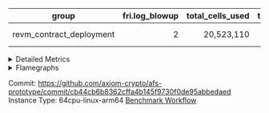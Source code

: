 | group | fri.log_blowup | total_cells_used | total_cycles | total_proof_time_ms |
| --- | --- | --- | --- | --- |
| revm_contract_deployment | <div style='text-align: right'>2</div>  | <div style='text-align: right'>20,523,110</div>  | <div style='text-align: right'>310,439</div>  | <span style="color: green">(-4.0 [-0.1%])</span> <div style='text-align: right'>5,595.0</div>  |


<details>
<summary>Detailed Metrics</summary>

| group | collect_metrics | execute_time_ms | total_cells_used | total_cycles |
| --- | --- | --- | --- | --- |
| revm_contract_deployment | true | <span style="color: red">(+168.0 [+1.8%])</span> <div style='text-align: right'>9,594.0</div>  | <div style='text-align: right'>20,523,110</div>  | <div style='text-align: right'>310,439</div>  |

| group | chip_name | collect_metrics | rows_used |
| --- | --- | --- | --- |
| revm_contract_deployment | <Rv32BaseAluAdapterAir,BaseAluCoreAir<4, 8>> | true | <div style='text-align: right'>110,840</div>  |
| revm_contract_deployment | <Rv32BaseAluAdapterAir,LessThanCoreAir<4, 8>> | true | <div style='text-align: right'>14,109</div>  |
| revm_contract_deployment | <Rv32BaseAluAdapterAir,ShiftCoreAir<4, 8>> | true | <div style='text-align: right'>11,547</div>  |
| revm_contract_deployment | <Rv32BranchAdapterAir,BranchEqualCoreAir<4>> | true | <div style='text-align: right'>33,668</div>  |
| revm_contract_deployment | <Rv32BranchAdapterAir,BranchLessThanCoreAir<4, 8>> | true | <div style='text-align: right'>29,056</div>  |
| revm_contract_deployment | <Rv32CondRdWriteAdapterAir,Rv32JalLuiCoreAir> | true | <div style='text-align: right'>4,916</div>  |
| revm_contract_deployment | <Rv32HintStoreAdapterAir,Rv32HintStoreCoreAir> | true | <div style='text-align: right'>3,069</div>  |
| revm_contract_deployment | <Rv32JalrAdapterAir,Rv32JalrCoreAir> | true | <div style='text-align: right'>1,894</div>  |
| revm_contract_deployment | <Rv32LoadStoreAdapterAir,LoadSignExtendCoreAir<4, 8>> | true | <div style='text-align: right'>11,811</div>  |
| revm_contract_deployment | <Rv32LoadStoreAdapterAir,LoadStoreCoreAir<4>> | true | <div style='text-align: right'>85,178</div>  |
| revm_contract_deployment | <Rv32MultAdapterAir,MulHCoreAir<4, 8>> | true | <div style='text-align: right'>1,237</div>  |
| revm_contract_deployment | <Rv32MultAdapterAir,MultiplicationCoreAir<4, 8>> | true | <div style='text-align: right'>2,115</div>  |
| revm_contract_deployment | <Rv32RdWriteAdapterAir,Rv32AuipcCoreAir> | true | <div style='text-align: right'>860</div>  |
| revm_contract_deployment | BitwiseOperationLookupAir<8> | true | <div style='text-align: right'>65,536</div>  |
| revm_contract_deployment | KeccakVmAir | true | <div style='text-align: right'>2,184</div>  |
| revm_contract_deployment | Memory AccessAdapter<8> | true | <div style='text-align: right'>11,771</div>  |
| revm_contract_deployment | Memory Boundary | true | <div style='text-align: right'>23,542</div>  |
| revm_contract_deployment | Memory Merkle | true | <div style='text-align: right'>24,862</div>  |
| revm_contract_deployment | PhantomAir | true | <div style='text-align: right'>137</div>  |
| revm_contract_deployment | ProgramChip | true | <div style='text-align: right'>256,030</div>  |
| revm_contract_deployment | RangeTupleCheckerAir<2> | true | <div style='text-align: right'>524,288</div>  |

| group | collect_metrics | dsl_ir | opcode | frequency |
| --- | --- | --- | --- | --- |
| revm_contract_deployment | true |  | ADD | <div style='text-align: right'>91,400</div>  |
| revm_contract_deployment | true |  | AND | <div style='text-align: right'>7,689</div>  |
| revm_contract_deployment | true |  | AUIPC | <div style='text-align: right'>860</div>  |
| revm_contract_deployment | true |  | BEQ | <div style='text-align: right'>13,639</div>  |
| revm_contract_deployment | true |  | BGE | <div style='text-align: right'>10,842</div>  |
| revm_contract_deployment | true |  | BGEU | <div style='text-align: right'>11,676</div>  |
| revm_contract_deployment | true |  | BLT | <div style='text-align: right'>151</div>  |
| revm_contract_deployment | true |  | BLTU | <div style='text-align: right'>6,387</div>  |
| revm_contract_deployment | true |  | BNE | <div style='text-align: right'>20,029</div>  |
| revm_contract_deployment | true |  | HINT_STOREW | <div style='text-align: right'>3,069</div>  |
| revm_contract_deployment | true |  | JAL | <div style='text-align: right'>3,209</div>  |
| revm_contract_deployment | true |  | JALR | <div style='text-align: right'>1,894</div>  |
| revm_contract_deployment | true |  | KECCAK256 | <div style='text-align: right'>2</div>  |
| revm_contract_deployment | true |  | LOADB | <div style='text-align: right'>11,806</div>  |
| revm_contract_deployment | true |  | LOADBU | <div style='text-align: right'>20,192</div>  |
| revm_contract_deployment | true |  | LOADH | <div style='text-align: right'>5</div>  |
| revm_contract_deployment | true |  | LOADHU | <div style='text-align: right'>20</div>  |
| revm_contract_deployment | true |  | LOADW | <div style='text-align: right'>30,204</div>  |
| revm_contract_deployment | true |  | LUI | <div style='text-align: right'>1,707</div>  |
| revm_contract_deployment | true |  | MUL | <div style='text-align: right'>2,115</div>  |
| revm_contract_deployment | true |  | MULH | <div style='text-align: right'>3</div>  |
| revm_contract_deployment | true |  | MULHU | <div style='text-align: right'>1,234</div>  |
| revm_contract_deployment | true |  | OR | <div style='text-align: right'>7,154</div>  |
| revm_contract_deployment | true |  | PHANTOM | <div style='text-align: right'>137</div>  |
| revm_contract_deployment | true |  | SLL | <div style='text-align: right'>7,096</div>  |
| revm_contract_deployment | true |  | SLT | <div style='text-align: right'>2</div>  |
| revm_contract_deployment | true |  | SLTU | <div style='text-align: right'>14,107</div>  |
| revm_contract_deployment | true |  | SRA | <div style='text-align: right'>493</div>  |
| revm_contract_deployment | true |  | SRL | <div style='text-align: right'>3,958</div>  |
| revm_contract_deployment | true |  | STOREB | <div style='text-align: right'>1,660</div>  |
| revm_contract_deployment | true |  | STOREH | <div style='text-align: right'>12</div>  |
| revm_contract_deployment | true |  | STOREW | <div style='text-align: right'>33,090</div>  |
| revm_contract_deployment | true |  | SUB | <div style='text-align: right'>1,967</div>  |
| revm_contract_deployment | true |  | XOR | <div style='text-align: right'>2,630</div>  |

| group | air_name | collect_metrics | dsl_ir | opcode | cells_used |
| --- | --- | --- | --- | --- | --- |
| revm_contract_deployment | <Rv32BaseAluAdapterAir,BaseAluCoreAir<4, 8>> | true |  | ADD | <div style='text-align: right'>3,290,400</div>  |
| revm_contract_deployment | <Rv32BaseAluAdapterAir,BaseAluCoreAir<4, 8>> | true |  | AND | <div style='text-align: right'>276,804</div>  |
| revm_contract_deployment | <Rv32RdWriteAdapterAir,Rv32AuipcCoreAir> | true |  | AUIPC | <div style='text-align: right'>18,060</div>  |
| revm_contract_deployment | AccessAdapter<8> | true |  | AUIPC | <div style='text-align: right'>51</div>  |
| revm_contract_deployment | Boundary | true |  | AUIPC | <div style='text-align: right'>120</div>  |
| revm_contract_deployment | Merkle | true |  | AUIPC | <div style='text-align: right'>3,520</div>  |
| revm_contract_deployment | <Rv32BranchAdapterAir,BranchEqualCoreAir<4>> | true |  | BEQ | <div style='text-align: right'>354,614</div>  |
| revm_contract_deployment | <Rv32BranchAdapterAir,BranchLessThanCoreAir<4, 8>> | true |  | BGE | <div style='text-align: right'>346,944</div>  |
| revm_contract_deployment | <Rv32BranchAdapterAir,BranchLessThanCoreAir<4, 8>> | true |  | BGEU | <div style='text-align: right'>373,632</div>  |
| revm_contract_deployment | <Rv32BranchAdapterAir,BranchLessThanCoreAir<4, 8>> | true |  | BLT | <div style='text-align: right'>4,832</div>  |
| revm_contract_deployment | <Rv32BranchAdapterAir,BranchLessThanCoreAir<4, 8>> | true |  | BLTU | <div style='text-align: right'>204,384</div>  |
| revm_contract_deployment | <Rv32BranchAdapterAir,BranchEqualCoreAir<4>> | true |  | BNE | <div style='text-align: right'>520,754</div>  |
| revm_contract_deployment | <Rv32HintStoreAdapterAir,Rv32HintStoreCoreAir> | true |  | HINT_STOREW | <div style='text-align: right'>79,794</div>  |
| revm_contract_deployment | AccessAdapter<8> | true |  | HINT_STOREW | <div style='text-align: right'>26,095</div>  |
| revm_contract_deployment | Boundary | true |  | HINT_STOREW | <div style='text-align: right'>61,400</div>  |
| revm_contract_deployment | Merkle | true |  | HINT_STOREW | <div style='text-align: right'>98,560</div>  |
| revm_contract_deployment | <Rv32CondRdWriteAdapterAir,Rv32JalLuiCoreAir> | true |  | JAL | <div style='text-align: right'>57,762</div>  |
| revm_contract_deployment | <Rv32JalrAdapterAir,Rv32JalrCoreAir> | true |  | JALR | <div style='text-align: right'>53,032</div>  |
| revm_contract_deployment | KeccakVmAir | true |  | KECCAK256 | <div style='text-align: right'>6,910,176</div>  |
| revm_contract_deployment | <Rv32LoadStoreAdapterAir,LoadSignExtendCoreAir<4, 8>> | true |  | LOADB | <div style='text-align: right'>413,210</div>  |
| revm_contract_deployment | <Rv32LoadStoreAdapterAir,LoadStoreCoreAir<4>> | true |  | LOADBU | <div style='text-align: right'>807,680</div>  |
| revm_contract_deployment | AccessAdapter<8> | true |  | LOADBU | <div style='text-align: right'>323</div>  |
| revm_contract_deployment | Boundary | true |  | LOADBU | <div style='text-align: right'>760</div>  |
| revm_contract_deployment | Merkle | true |  | LOADBU | <div style='text-align: right'>4,352</div>  |
| revm_contract_deployment | <Rv32LoadStoreAdapterAir,LoadSignExtendCoreAir<4, 8>> | true |  | LOADH | <div style='text-align: right'>175</div>  |
| revm_contract_deployment | <Rv32LoadStoreAdapterAir,LoadStoreCoreAir<4>> | true |  | LOADHU | <div style='text-align: right'>800</div>  |
| revm_contract_deployment | AccessAdapter<8> | true |  | LOADHU | <div style='text-align: right'>85</div>  |
| revm_contract_deployment | Boundary | true |  | LOADHU | <div style='text-align: right'>200</div>  |
| revm_contract_deployment | Merkle | true |  | LOADHU | <div style='text-align: right'>320</div>  |
| revm_contract_deployment | <Rv32LoadStoreAdapterAir,LoadStoreCoreAir<4>> | true |  | LOADW | <div style='text-align: right'>1,208,160</div>  |
| revm_contract_deployment | AccessAdapter<8> | true |  | LOADW | <div style='text-align: right'>20,502</div>  |
| revm_contract_deployment | Boundary | true |  | LOADW | <div style='text-align: right'>48,240</div>  |
| revm_contract_deployment | Merkle | true |  | LOADW | <div style='text-align: right'>92,736</div>  |
| revm_contract_deployment | <Rv32CondRdWriteAdapterAir,Rv32JalLuiCoreAir> | true |  | LUI | <div style='text-align: right'>30,726</div>  |
| revm_contract_deployment | AccessAdapter<8> | true |  | LUI | <div style='text-align: right'>34</div>  |
| revm_contract_deployment | Boundary | true |  | LUI | <div style='text-align: right'>80</div>  |
| revm_contract_deployment | <Rv32MultAdapterAir,MultiplicationCoreAir<4, 8>> | true |  | MUL | <div style='text-align: right'>65,565</div>  |
| revm_contract_deployment | AccessAdapter<8> | true |  | MUL | <div style='text-align: right'>34</div>  |
| revm_contract_deployment | Boundary | true |  | MUL | <div style='text-align: right'>80</div>  |
| revm_contract_deployment | Merkle | true |  | MUL | <div style='text-align: right'>64</div>  |
| revm_contract_deployment | <Rv32MultAdapterAir,MulHCoreAir<4, 8>> | true |  | MULH | <div style='text-align: right'>117</div>  |
| revm_contract_deployment | <Rv32MultAdapterAir,MulHCoreAir<4, 8>> | true |  | MULHU | <div style='text-align: right'>48,126</div>  |
| revm_contract_deployment | AccessAdapter<8> | true |  | MULHU | <div style='text-align: right'>17</div>  |
| revm_contract_deployment | Boundary | true |  | MULHU | <div style='text-align: right'>40</div>  |
| revm_contract_deployment | <Rv32BaseAluAdapterAir,BaseAluCoreAir<4, 8>> | true |  | OR | <div style='text-align: right'>257,544</div>  |
| revm_contract_deployment | PhantomAir | true |  | PHANTOM | <div style='text-align: right'>822</div>  |
| revm_contract_deployment | <Rv32BaseAluAdapterAir,ShiftCoreAir<4, 8>> | true |  | SLL | <div style='text-align: right'>376,088</div>  |
| revm_contract_deployment | <Rv32BaseAluAdapterAir,LessThanCoreAir<4, 8>> | true |  | SLT | <div style='text-align: right'>74</div>  |
| revm_contract_deployment | <Rv32BaseAluAdapterAir,LessThanCoreAir<4, 8>> | true |  | SLTU | <div style='text-align: right'>521,959</div>  |
| revm_contract_deployment | AccessAdapter<8> | true |  | SLTU | <div style='text-align: right'>34</div>  |
| revm_contract_deployment | Boundary | true |  | SLTU | <div style='text-align: right'>80</div>  |
| revm_contract_deployment | Merkle | true |  | SLTU | <div style='text-align: right'>64</div>  |
| revm_contract_deployment | <Rv32BaseAluAdapterAir,ShiftCoreAir<4, 8>> | true |  | SRA | <div style='text-align: right'>26,129</div>  |
| revm_contract_deployment | <Rv32BaseAluAdapterAir,ShiftCoreAir<4, 8>> | true |  | SRL | <div style='text-align: right'>209,774</div>  |
| revm_contract_deployment | <Rv32LoadStoreAdapterAir,LoadStoreCoreAir<4>> | true |  | STOREB | <div style='text-align: right'>66,400</div>  |
| revm_contract_deployment | AccessAdapter<8> | true |  | STOREB | <div style='text-align: right'>2,006</div>  |
| revm_contract_deployment | Boundary | true |  | STOREB | <div style='text-align: right'>4,720</div>  |
| revm_contract_deployment | Merkle | true |  | STOREB | <div style='text-align: right'>19,008</div>  |
| revm_contract_deployment | <Rv32LoadStoreAdapterAir,LoadStoreCoreAir<4>> | true |  | STOREH | <div style='text-align: right'>480</div>  |
| revm_contract_deployment | <Rv32LoadStoreAdapterAir,LoadStoreCoreAir<4>> | true |  | STOREW | <div style='text-align: right'>1,323,600</div>  |
| revm_contract_deployment | AccessAdapter<8> | true |  | STOREW | <div style='text-align: right'>150,926</div>  |
| revm_contract_deployment | Boundary | true |  | STOREW | <div style='text-align: right'>355,120</div>  |
| revm_contract_deployment | Merkle | true |  | STOREW | <div style='text-align: right'>576,896</div>  |
| revm_contract_deployment | <Rv32BaseAluAdapterAir,BaseAluCoreAir<4, 8>> | true |  | SUB | <div style='text-align: right'>70,812</div>  |
| revm_contract_deployment | <Rv32BaseAluAdapterAir,BaseAluCoreAir<4, 8>> | true |  | XOR | <div style='text-align: right'>94,680</div>  |

| group | commit_exe_time_ms | execute_and_trace_gen_time_ms | execute_time_ms | fri.log_blowup | keygen_time_ms | num_segments | total_cells_used | total_cycles | total_proof_time_ms |
| --- | --- | --- | --- | --- | --- | --- | --- | --- | --- |
| revm_contract_deployment | <span style="color: green">(-3.0 [-2.7%])</span> <div style='text-align: right'>107.0</div>  | <span style="color: green">(-8.0 [-0.3%])</span> <div style='text-align: right'>2,376.0</div>  | <span style="color: green">(-7.0 [-0.4%])</span> <div style='text-align: right'>1,863.0</div>  | <div style='text-align: right'>2</div>  | <span style="color: red">(+1.0 [+0.5%])</span> <div style='text-align: right'>203.0</div>  | <div style='text-align: right'>1</div>  | <div style='text-align: right'>20,523,110</div>  | <div style='text-align: right'>310,439</div>  | <span style="color: green">(-4.0 [-0.1%])</span> <div style='text-align: right'>5,595.0</div>  |

| group | air_name | constraints | interactions | quotient_deg |
| --- | --- | --- | --- | --- |
| revm_contract_deployment | ProgramAir | <div style='text-align: right'>4</div>  | <div style='text-align: right'>1</div>  | <div style='text-align: right'>1</div>  |
| revm_contract_deployment | VmConnectorAir | <div style='text-align: right'>9</div>  | <div style='text-align: right'>3</div>  | <div style='text-align: right'>2</div>  |
| revm_contract_deployment | PersistentBoundaryAir<8> | <div style='text-align: right'>6</div>  | <div style='text-align: right'>3</div>  | <div style='text-align: right'>2</div>  |
| revm_contract_deployment | MemoryMerkleAir<8> | <div style='text-align: right'>40</div>  | <div style='text-align: right'>4</div>  | <div style='text-align: right'>2</div>  |
| revm_contract_deployment | AccessAdapterAir<2> | <div style='text-align: right'>14</div>  | <div style='text-align: right'>5</div>  | <div style='text-align: right'>2</div>  |
| revm_contract_deployment | AccessAdapterAir<4> | <div style='text-align: right'>14</div>  | <div style='text-align: right'>5</div>  | <div style='text-align: right'>2</div>  |
| revm_contract_deployment | AccessAdapterAir<8> | <div style='text-align: right'>14</div>  | <div style='text-align: right'>5</div>  | <div style='text-align: right'>2</div>  |
| revm_contract_deployment | AccessAdapterAir<16> | <div style='text-align: right'>14</div>  | <div style='text-align: right'>5</div>  | <div style='text-align: right'>2</div>  |
| revm_contract_deployment | AccessAdapterAir<32> | <div style='text-align: right'>14</div>  | <div style='text-align: right'>5</div>  | <div style='text-align: right'>2</div>  |
| revm_contract_deployment | AccessAdapterAir<64> | <div style='text-align: right'>14</div>  | <div style='text-align: right'>5</div>  | <div style='text-align: right'>2</div>  |
| revm_contract_deployment | PhantomAir | <div style='text-align: right'>5</div>  | <div style='text-align: right'>3</div>  | <div style='text-align: right'>2</div>  |
| revm_contract_deployment | VmAirWrapper<Rv32BaseAluAdapterAir, BaseAluCoreAir<4, 8> | <div style='text-align: right'>43</div>  | <div style='text-align: right'>19</div>  | <div style='text-align: right'>2</div>  |
| revm_contract_deployment | VmAirWrapper<Rv32BaseAluAdapterAir, LessThanCoreAir<4, 8> | <div style='text-align: right'>39</div>  | <div style='text-align: right'>17</div>  | <div style='text-align: right'>2</div>  |
| revm_contract_deployment | VmAirWrapper<Rv32BaseAluAdapterAir, ShiftCoreAir<4, 8> | <div style='text-align: right'>90</div>  | <div style='text-align: right'>23</div>  | <div style='text-align: right'>2</div>  |
| revm_contract_deployment | VmAirWrapper<Rv32LoadStoreAdapterAir, LoadStoreCoreAir<4> | <div style='text-align: right'>38</div>  | <div style='text-align: right'>17</div>  | <div style='text-align: right'>2</div>  |
| revm_contract_deployment | VmAirWrapper<Rv32LoadStoreAdapterAir, LoadSignExtendCoreAir<4, 8> | <div style='text-align: right'>33</div>  | <div style='text-align: right'>18</div>  | <div style='text-align: right'>2</div>  |
| revm_contract_deployment | VmAirWrapper<Rv32BranchAdapterAir, BranchEqualCoreAir<4> | <div style='text-align: right'>25</div>  | <div style='text-align: right'>11</div>  | <div style='text-align: right'>2</div>  |
| revm_contract_deployment | VmAirWrapper<Rv32BranchAdapterAir, BranchLessThanCoreAir<4, 8> | <div style='text-align: right'>41</div>  | <div style='text-align: right'>13</div>  | <div style='text-align: right'>2</div>  |
| revm_contract_deployment | VmAirWrapper<Rv32CondRdWriteAdapterAir, Rv32JalLuiCoreAir> | <div style='text-align: right'>22</div>  | <div style='text-align: right'>10</div>  | <div style='text-align: right'>2</div>  |
| revm_contract_deployment | VmAirWrapper<Rv32JalrAdapterAir, Rv32JalrCoreAir> | <div style='text-align: right'>20</div>  | <div style='text-align: right'>16</div>  | <div style='text-align: right'>2</div>  |
| revm_contract_deployment | VmAirWrapper<Rv32RdWriteAdapterAir, Rv32AuipcCoreAir> | <div style='text-align: right'>15</div>  | <div style='text-align: right'>11</div>  | <div style='text-align: right'>2</div>  |
| revm_contract_deployment | VmAirWrapper<Rv32MultAdapterAir, MultiplicationCoreAir<4, 8> | <div style='text-align: right'>26</div>  | <div style='text-align: right'>19</div>  | <div style='text-align: right'>2</div>  |
| revm_contract_deployment | VmAirWrapper<Rv32MultAdapterAir, MulHCoreAir<4, 8> | <div style='text-align: right'>38</div>  | <div style='text-align: right'>24</div>  | <div style='text-align: right'>2</div>  |
| revm_contract_deployment | VmAirWrapper<Rv32MultAdapterAir, DivRemCoreAir<4, 8> | <div style='text-align: right'>88</div>  | <div style='text-align: right'>25</div>  | <div style='text-align: right'>2</div>  |
| revm_contract_deployment | VmAirWrapper<Rv32HintStoreAdapterAir, Rv32HintStoreCoreAir> | <div style='text-align: right'>17</div>  | <div style='text-align: right'>15</div>  | <div style='text-align: right'>2</div>  |
| revm_contract_deployment | KeccakVmAir | <div style='text-align: right'>4,571</div>  | <div style='text-align: right'>321</div>  | <div style='text-align: right'>2</div>  |
| revm_contract_deployment | Poseidon2VmAir<BabyBearParameters> | <div style='text-align: right'>525</div>  | <div style='text-align: right'>32</div>  | <div style='text-align: right'>2</div>  |
| revm_contract_deployment | BitwiseOperationLookupAir<8> | <div style='text-align: right'>4</div>  | <div style='text-align: right'>2</div>  | <div style='text-align: right'>2</div>  |
| revm_contract_deployment | RangeTupleCheckerAir<2> | <div style='text-align: right'>4</div>  | <div style='text-align: right'>1</div>  | <div style='text-align: right'>1</div>  |
| revm_contract_deployment | VariableRangeCheckerAir | <div style='text-align: right'>4</div>  | <div style='text-align: right'>1</div>  | <div style='text-align: right'>1</div>  |

| group | air_name | segment | cells | main_cols | perm_cols | prep_cols | rows |
| --- | --- | --- | --- | --- | --- | --- | --- |
| revm_contract_deployment | ProgramAir | 0 | <div style='text-align: right'>4,718,592</div>  | <div style='text-align: right'>10</div>  | <div style='text-align: right'>8</div>  |  | <div style='text-align: right'>262,144</div>  |
| revm_contract_deployment | VmConnectorAir | 0 | <div style='text-align: right'>32</div>  | <div style='text-align: right'>4</div>  | <div style='text-align: right'>12</div>  | <div style='text-align: right'>1</div>  | <div style='text-align: right'>2</div>  |
| revm_contract_deployment | PersistentBoundaryAir<8> | 0 | <div style='text-align: right'>1,048,576</div>  | <div style='text-align: right'>20</div>  | <div style='text-align: right'>12</div>  |  | <div style='text-align: right'>32,768</div>  |
| revm_contract_deployment | MemoryMerkleAir<8> | 0 | <div style='text-align: right'>1,703,936</div>  | <div style='text-align: right'>32</div>  | <div style='text-align: right'>20</div>  |  | <div style='text-align: right'>32,768</div>  |
| revm_contract_deployment | AccessAdapterAir<8> | 0 | <div style='text-align: right'>1,343,488</div>  | <div style='text-align: right'>17</div>  | <div style='text-align: right'>24</div>  |  | <div style='text-align: right'>32,768</div>  |
| revm_contract_deployment | PhantomAir | 0 | <div style='text-align: right'>4,608</div>  | <div style='text-align: right'>6</div>  | <div style='text-align: right'>12</div>  |  | <div style='text-align: right'>256</div>  |
| revm_contract_deployment | VmAirWrapper<Rv32BaseAluAdapterAir, BaseAluCoreAir<4, 8> | 0 | <div style='text-align: right'>15,204,352</div>  | <div style='text-align: right'>36</div>  | <div style='text-align: right'>80</div>  |  | <div style='text-align: right'>131,072</div>  |
| revm_contract_deployment | VmAirWrapper<Rv32BaseAluAdapterAir, LessThanCoreAir<4, 8> | 0 | <div style='text-align: right'>1,261,568</div>  | <div style='text-align: right'>37</div>  | <div style='text-align: right'>40</div>  |  | <div style='text-align: right'>16,384</div>  |
| revm_contract_deployment | VmAirWrapper<Rv32BaseAluAdapterAir, ShiftCoreAir<4, 8> | 0 | <div style='text-align: right'>1,720,320</div>  | <div style='text-align: right'>53</div>  | <div style='text-align: right'>52</div>  |  | <div style='text-align: right'>16,384</div>  |
| revm_contract_deployment | VmAirWrapper<Rv32LoadStoreAdapterAir, LoadStoreCoreAir<4> | 0 | <div style='text-align: right'>14,680,064</div>  | <div style='text-align: right'>40</div>  | <div style='text-align: right'>72</div>  |  | <div style='text-align: right'>131,072</div>  |
| revm_contract_deployment | VmAirWrapper<Rv32LoadStoreAdapterAir, LoadSignExtendCoreAir<4, 8> | 0 | <div style='text-align: right'>1,818,624</div>  | <div style='text-align: right'>35</div>  | <div style='text-align: right'>76</div>  |  | <div style='text-align: right'>16,384</div>  |
| revm_contract_deployment | VmAirWrapper<Rv32BranchAdapterAir, BranchEqualCoreAir<4> | 0 | <div style='text-align: right'>4,849,664</div>  | <div style='text-align: right'>26</div>  | <div style='text-align: right'>48</div>  |  | <div style='text-align: right'>65,536</div>  |
| revm_contract_deployment | VmAirWrapper<Rv32BranchAdapterAir, BranchLessThanCoreAir<4, 8> | 0 | <div style='text-align: right'>2,883,584</div>  | <div style='text-align: right'>32</div>  | <div style='text-align: right'>56</div>  |  | <div style='text-align: right'>32,768</div>  |
| revm_contract_deployment | VmAirWrapper<Rv32CondRdWriteAdapterAir, Rv32JalLuiCoreAir> | 0 | <div style='text-align: right'>507,904</div>  | <div style='text-align: right'>18</div>  | <div style='text-align: right'>44</div>  |  | <div style='text-align: right'>8,192</div>  |
| revm_contract_deployment | VmAirWrapper<Rv32JalrAdapterAir, Rv32JalrCoreAir> | 0 | <div style='text-align: right'>131,072</div>  | <div style='text-align: right'>28</div>  | <div style='text-align: right'>36</div>  |  | <div style='text-align: right'>2,048</div>  |
| revm_contract_deployment | VmAirWrapper<Rv32RdWriteAdapterAir, Rv32AuipcCoreAir> | 0 | <div style='text-align: right'>50,176</div>  | <div style='text-align: right'>21</div>  | <div style='text-align: right'>28</div>  |  | <div style='text-align: right'>1,024</div>  |
| revm_contract_deployment | VmAirWrapper<Rv32MultAdapterAir, MultiplicationCoreAir<4, 8> | 0 | <div style='text-align: right'>454,656</div>  | <div style='text-align: right'>31</div>  | <div style='text-align: right'>80</div>  |  | <div style='text-align: right'>4,096</div>  |
| revm_contract_deployment | VmAirWrapper<Rv32MultAdapterAir, MulHCoreAir<4, 8> | 0 | <div style='text-align: right'>284,672</div>  | <div style='text-align: right'>39</div>  | <div style='text-align: right'>100</div>  |  | <div style='text-align: right'>2,048</div>  |
| revm_contract_deployment | VmAirWrapper<Rv32HintStoreAdapterAir, Rv32HintStoreCoreAir> | 0 | <div style='text-align: right'>253,952</div>  | <div style='text-align: right'>26</div>  | <div style='text-align: right'>36</div>  |  | <div style='text-align: right'>4,096</div>  |
| revm_contract_deployment | KeccakVmAir | 0 | <div style='text-align: right'>18,235,392</div>  | <div style='text-align: right'>3,164</div>  | <div style='text-align: right'>1,288</div>  |  | <div style='text-align: right'>4,096</div>  |
| revm_contract_deployment | Poseidon2VmAir<BabyBearParameters> | 0 | <div style='text-align: right'>41,091,072</div>  | <div style='text-align: right'>559</div>  | <div style='text-align: right'>68</div>  |  | <div style='text-align: right'>65,536</div>  |
| revm_contract_deployment | BitwiseOperationLookupAir<8> | 0 | <div style='text-align: right'>655,360</div>  | <div style='text-align: right'>2</div>  | <div style='text-align: right'>8</div>  | <div style='text-align: right'>3</div>  | <div style='text-align: right'>65,536</div>  |
| revm_contract_deployment | RangeTupleCheckerAir<2> | 0 | <div style='text-align: right'>4,718,592</div>  | <div style='text-align: right'>1</div>  | <div style='text-align: right'>8</div>  | <div style='text-align: right'>2</div>  | <div style='text-align: right'>524,288</div>  |
| revm_contract_deployment | VariableRangeCheckerAir | 0 | <div style='text-align: right'>1,179,648</div>  | <div style='text-align: right'>1</div>  | <div style='text-align: right'>8</div>  | <div style='text-align: right'>2</div>  | <div style='text-align: right'>131,072</div>  |

| group | segment | stark_prove_excluding_trace_time_ms | total_cells |
| --- | --- | --- | --- |
| revm_contract_deployment | 0 | <span style="color: red">(+4.0 [+0.1%])</span> <div style='text-align: right'>3,219.0</div>  | <div style='text-align: right'>118,799,904</div>  |

</details>



<details>
<summary>Flamegraphs</summary>

[![](https://axiom-public-data-sandbox-us-east-1.s3.us-east-1.amazonaws.com/benchmark/github/flamegraphs/cb44cb6b8362cffa4b145f9730f0de95abbedaed/revm_contract_deployment-revm_contract_deployment.dsl_ir.opcode.air_name.cells_used.reverse.svg)](https://axiom-public-data-sandbox-us-east-1.s3.us-east-1.amazonaws.com/benchmark/github/flamegraphs/cb44cb6b8362cffa4b145f9730f0de95abbedaed/revm_contract_deployment-revm_contract_deployment.dsl_ir.opcode.air_name.cells_used.reverse.svg)
[![](https://axiom-public-data-sandbox-us-east-1.s3.us-east-1.amazonaws.com/benchmark/github/flamegraphs/cb44cb6b8362cffa4b145f9730f0de95abbedaed/revm_contract_deployment-revm_contract_deployment.dsl_ir.opcode.air_name.cells_used.svg)](https://axiom-public-data-sandbox-us-east-1.s3.us-east-1.amazonaws.com/benchmark/github/flamegraphs/cb44cb6b8362cffa4b145f9730f0de95abbedaed/revm_contract_deployment-revm_contract_deployment.dsl_ir.opcode.air_name.cells_used.svg)
[![](https://axiom-public-data-sandbox-us-east-1.s3.us-east-1.amazonaws.com/benchmark/github/flamegraphs/cb44cb6b8362cffa4b145f9730f0de95abbedaed/revm_contract_deployment-revm_contract_deployment.dsl_ir.opcode.frequency.reverse.svg)](https://axiom-public-data-sandbox-us-east-1.s3.us-east-1.amazonaws.com/benchmark/github/flamegraphs/cb44cb6b8362cffa4b145f9730f0de95abbedaed/revm_contract_deployment-revm_contract_deployment.dsl_ir.opcode.frequency.reverse.svg)
[![](https://axiom-public-data-sandbox-us-east-1.s3.us-east-1.amazonaws.com/benchmark/github/flamegraphs/cb44cb6b8362cffa4b145f9730f0de95abbedaed/revm_contract_deployment-revm_contract_deployment.dsl_ir.opcode.frequency.svg)](https://axiom-public-data-sandbox-us-east-1.s3.us-east-1.amazonaws.com/benchmark/github/flamegraphs/cb44cb6b8362cffa4b145f9730f0de95abbedaed/revm_contract_deployment-revm_contract_deployment.dsl_ir.opcode.frequency.svg)

</details>

Commit: https://github.com/axiom-crypto/afs-prototype/commit/cb44cb6b8362cffa4b145f9730f0de95abbedaed
Instance Type: 64cpu-linux-arm64
[Benchmark Workflow](https://github.com/axiom-crypto/afs-prototype/actions/runs/11747862896)

